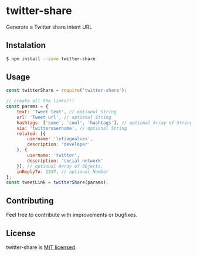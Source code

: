 # twitter-share

Generate a Twitter share intent URL

## Instalation

```bash
$ npm install --save twitter-share
```

## Usage

```javascript
const twitterShare = require('twitter-share');

// create all the links!!!
const params = {
    text: 'Tweet text', // optional String
    url: 'Tweet url', // optional String
    hashtags: ['some', 'cool', 'hashtags'], // optional Array of Strings
    via: 'twitterusername', // optional String
    related: [{
        username: 'letiagoalves',
        description: 'developer'
    }, {
        username: 'twitter',
        description: 'social network'
    }], // optional Array of Objects,
    inReplyTo: 1337, // optional Number
};
const tweetLink = twitterShare(params);
```

## Contributing
Feel free to contribute with improvements or bugfixes.

## License

twitter-share is [MIT licensed](./LICENSE).
